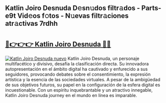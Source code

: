 ## Katlin Joiro Desnuda D𝚎sn𝚞dos filtr𝚊dos - Parts-e9t Vid𝚎os f𝚘tos - N𝚞evas filtr𝚊ciones atr𝚊ctivas 7rdhh

# <h2><a href="http://mb2txc.tromn.icu/?c=Katlin+Joiro+Desnuda">🔗👉👉👉 Katlin Joiro Desnuda 🔗🔗</a></h2>

[![Katlin Joiro Desnuda nuevo](https://i.imgur.com/pEAQMta.gif)](http://mb2txc.tromn.icu/?c=Katlin+Joiro+Desnuda)
Katlin Joiro Desnuda, un personaje multifacético y divisivo, desafía la clasificación directa. Su innovadora autopresentación en el ámbito digital ha cautivado y enfurecido a sus seguidores, provocando debates sobre el consentimiento, la expresión artística y la esencia de las sociedades virtuales. A pesar de la ambigüedad de sus objetivos futuros, su papel en la configuración de la esfera digital es incuestionable. Con un espíritu inquebrantable y un atractivo innegable, Katlin Joiro Desnuda journey en el mundo en línea es imparable.
